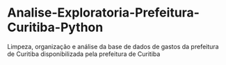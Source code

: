 # Analise-Exploratoria-Prefeitura-Curitiba-Python
Limpeza, organização e análise da base de dados de gastos da prefeitura de Curitiba disponibilizada pela prefeitura de Curitiba
